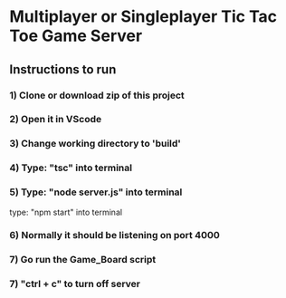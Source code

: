 # Multiplayer or Singleplayer Tic Tac Toe Game Server

## Instructions to run 

### 1) Clone or download zip of this project

### 2) Open it in VScode

### 3) Change working directory to 'build'

### 4) Type: "tsc" into terminal 

### 5) Type: "node server.js" into terminal  
type: "npm start" into terminal

### 6) Normally it should be listening on port 4000 

### 7) Go run the Game_Board script

### 7) "ctrl + c" to turn off server
